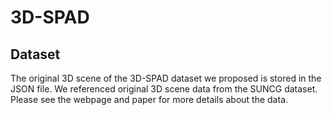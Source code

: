 # 3D-SPAD


## Dataset
The original 3D scene of the 3D-SPAD dataset we proposed is stored in the JSON file. We referenced original 3D scene data from the SUNCG dataset. Please see the webpage and paper for more details about the data. 
